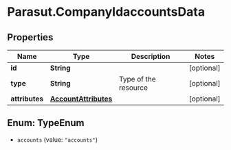 # Parasut.CompanyIdaccountsData

## Properties
Name | Type | Description | Notes
------------ | ------------- | ------------- | -------------
**id** | **String** |  | [optional] 
**type** | **String** | Type of the resource | [optional] 
**attributes** | [**AccountAttributes**](AccountAttributes.md) |  | [optional] 


<a name="TypeEnum"></a>
## Enum: TypeEnum


* `accounts` (value: `"accounts"`)




